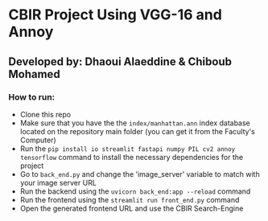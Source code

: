 CBIR Project Using VGG-16 and Annoy
====================

Developed by: Dhaoui Alaeddine & Chiboub Mohamed
---------------------

### How to run:

- Clone this repo
- Make sure that you have the the `index/manhattan.ann` index database located on the repository main folder (you can get it from the Faculty's Computer)
- Run the `pip install io streamlit fastapi numpy PIL cv2 annoy tensorflow` command to install the necessary dependencies for the project
- Go to `back_end.py` and change the 'image_server' variable to match with your image server URL
- Run the backend using the `uvicorn back_end:app --reload` command
- Run the frontend using the `streamlit run front_end.py` command
- Open the generated frontend URL and use the CBIR Search-Engine